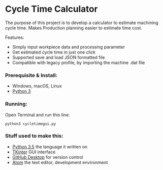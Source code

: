 # Cycle Time Calculator

The purpose of this project is to develop a calculator to estimate machining cycle time. Makes Production planning easier to estimate time cost.

Features:

 * Simply input workpiece data and processing parameter
 * Get estimated cycle time in just one click
 * Supported save and load JSON formatted file
 * Compatible with legacy profile, by importing the machine .dat file



### Prerequisite & Install:
* Windows, macOS, Linux
* [Python 3](https://www.python.org/)



### Running:

Open Terminal and run this line:
```
python3 cycletimegui.py
```


### Stuff used to make this:

 * [Python 3.5](https://www.python.org/) the language it written on
 * [TKinter](https://wiki.python.org/moin/TkInter) GUI interface
 * [GitHub Desktop](https://desktop.github.com/) for version control
 * [Atom](https://atom.io/) the text editor, development environment
